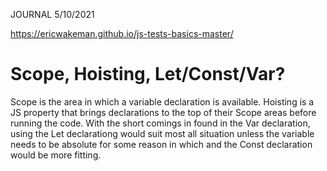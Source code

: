 JOURNAL 5/10/2021

https://ericwakeman.github.io/js-tests-basics-master/

# Scope, Hoisting, Let/Const/Var?

Scope is the area in which a variable declaration is available. Hoisting is a JS property that brings declarations to the top of their Scope areas before running the code. With the short comings in found in the Var declaration, using the Let declarationg would suit most all situation unless the variable needs to be absolute for some reason in which and the Const declaration would be more fitting.